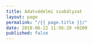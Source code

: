 ```yaml
---
title: Adatvédelmi szabályzat
layout: page
permalink: "/{{ page.title }}/"
date: 2018-06-22 11:56:28 +0200
published: false
---
```

